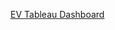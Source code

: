 <a href="https://public.tableau.com/app/profile/ayushi.bhandari2796/viz/ElectricVehicleUsageDashboard/Dashboard1"> EV Tableau Dashboard
